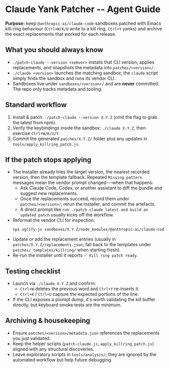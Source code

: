 # Claude Yank Patcher -- Agent Guide

**Purpose:** keep `@anthropic-ai/claude-code` sandboxes patched with Emacs kill-ring behaviour (`Ctrl+W/K/U` write to a kill ring, `Ctrl+Y` yanks) and archive the exact replacements that worked for each release.

## What you should always know

- `./patch-claude --version <semver>` installs that CLI version, applies replacements, and snapshots the metadata into `patches/<version>/`.
- `./claude <version>` launches the matching sandbox; the `claude` script simply finds the sandbox and runs its vendor CLI.
- Sandboxes live under `sandboxes/<version>/` and are **never** committed. The repo only tracks metadata and tooling.

## Standard workflow

1. Install & patch: `./patch-claude --version X.Y.Z` (omit the flag to grab the latest from npm).
2. Verify the keybindings inside the sandbox: `./claude X.Y.Z`, then exercise `Ctrl+W/K/U/Y`.
3. Commit the generated `patches/X.Y.Z/` folder plus any updates in `tools/apply_killring_patch.js`.

## If the patch stops applying

- The installer already tries the target version, the nearest recorded version, then the template fallback. Repeated `Missing pattern` messages mean the vendor prompt changed---when that happens:
  - Ask Claude Code, Codex, or another assistant to diff the bundle and suggest new replacements.
  - Once the replacements succeed, record them under `patches/<version>/`, rerun the installer, and commit the artefacts.
  - A direct prompt like `run ./patch-claude latest and build an updated patch` usually kicks off the workflow.
- Reformat the vendor CLI for inspection:
  ```bash
  npx uglify-js sandboxes/X.Y.Z/node_modules/@anthropic-ai/claude-code/cli.js -b -o sandboxes/X.Y.Z/cli.pretty.js
  ```
- Update or add the replacement entries (usually in `patches/X.Y.Z/replacements.json`; fall back to the templates under `patches/_templates/killring/` when starting fresh).
- Re-run the installer until it reports `✅ Kill ring patch ready`.

## Testing checklist

- Launch via `./claude X.Y.Z` and confirm:
  - `Ctrl+W` deletes the previous word and `Ctrl+Y` re-inserts it.
  - `Ctrl+K` / `Ctrl+U` capture the expected portions of the line.
- If the CLI exposes a prompt dump, it's worth validating the kill buffer directly, but keyboard smoke tests are the minimum.

## Archiving & housekeeping

- Ensure `patches/<version>/metadata.json` references the replacements you just validated.
- Keep the helper scripts (`patch-claude.js`, `apply_killring_patch.js`) aligned with any structural discoveries.
- Leave exploratory scripts in `tools/analysis/`; they are ignored by the automated workflow but help future debugging.
